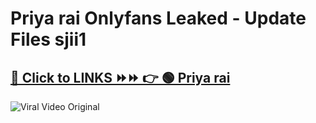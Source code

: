 
 # Priya rai Onlyfans Leaked - Update Files sjii1

## <h2><a href="https://clipsfans.com/Priya_rai&ref=git">🔗 Click to LINKS ⏩⏩ 👉 🟢 Priya rai </a></h2>

<a href="https://clipsfans.com/Priya_rai&ref=git" rel="nofollow" data-target="animated-image.originalLink"><img src="https://i.ibb.co.com/xMMVF88/686577567.gif" alt="Viral Video Original" style="max-width: 100%; display: inline-block;" data-target="animated-image.originalImage"></a>

